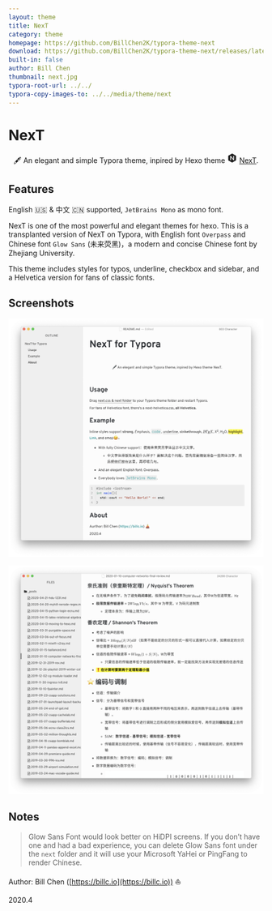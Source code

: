 ```yaml
---
layout: theme
title: NexT
category: theme
homepage: https://github.com/BillChen2K/typora-theme-next
download: https://github.com/BillChen2K/typora-theme-next/releases/latest
built-in: false
author: Bill Chen
thumbnail: next.jpg
typora-root-url: ../../
typora-copy-images-to: ../../media/theme/next
---
```


# NexT



<p align="center">🖋 An elegant and simple Typora theme, inpired by Hexo theme <img src="https://raw.githubusercontent.com/theme-next/hexo-theme-next/master/source/images/logo.svg" width="20px"> <a href = 'https://github.com/theme-next/hexo-theme-next'>NexT</a>.</p>



## Features

English 🇺🇸 & 中文 🇨🇳 supported, `JetBrains Mono` as mono font.



NexT is one of the most powerful and elegant themes for hexo. This is a transplanted version of NexT on Typora, with English font `Overpass` and Chinese font `Glow Sans` (未来荧黑)，a modern and concise Chinese font by Zhejiang University. 



This theme includes styles for typos, underline, checkbox and sidebar, and a Helvetica version for fans of classic fonts.

## Screenshots

![image-20200423021248443](/media/theme/next/2020-04-23-image-20200423021248443.png)

![image-20200424141413286](/media/theme/next/2020-04-24-image-20200424141413286.png)

## Notes

> Glow Sans Font would look better on HiDPI screens. If you don’t have one and had a bad experience, you can delete Glow Sans font under the `next` folder and it will use your Microsoft YaHei or PingFang to render Chinese. 

Author: Bill Chen ([https://billc.io](https://billc.io)) ⛵️

2020.4